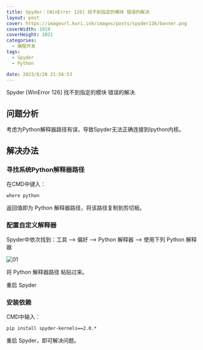 ```yaml
---
title: Spyder：[WinError 126] 找不到指定的模块 错误的解决
layout: post
cover: https://imageurl.kuri.ink/images/posts/spyder126/banner.png
coverWidth: 1919
coverHeight: 1021
categories:
  - 编程开发
tags:
  - Spyder
  - Python

date: 2023/8/20 21:56:53
---
```

Spyder [WinError 126] 找不到指定的模块 错误的解决.

<!--more-->

## 问题分析

考虑为Python解释器路径有误，导致Spyder无法正确连接到Ipython内核。

## 解决办法

### 寻找系统Python解释器路径

在CMD中键入：

```
where python
```

返回值即为 Python 解释器路径，将该路径复制到剪切板。

### 配置自定义解释器

Spyder中依次找到：工具 --> 偏好 --> Python 解释器 --> 使用下列 Python 解释器

![01](https://cdn.jsdelivr.net/gh/imageurl/fly6022@masterhttps://imageurl.kuri.ink/images/posts/spyder126/01.png)

将 Python 解释器路径 粘贴过来。

重启 Spyder

### 安装依赖

CMD中输入：

```
pip install spyder-kernels==2.0.*
```

重启 Spyder，即可解决问题。

